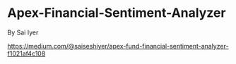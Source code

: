# Apex-Financial-Sentiment-Analyzer


By Sai Iyer 

https://medium.com/@saiseshiyer/apex-fund-financial-sentiment-analyzer-f1021af4c108

